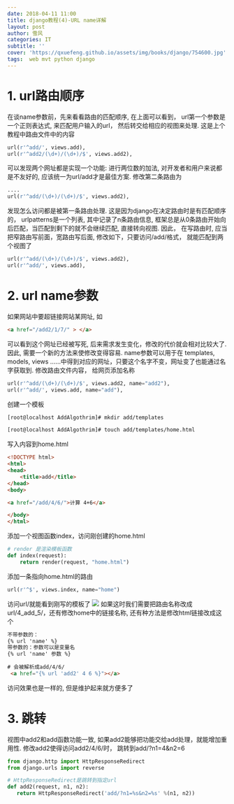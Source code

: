 ```yaml
---
date: 2018-04-11 11:00
title: django教程(4)-URL name详解
layout: post
author: 雪风
categories: IT
subtitle: ''
cover: 'https://qxuefeng.github.io/assets/img/books/django/754600.jpg'
tags:  web mvt python django
---
```


# 1. url路由顺序
在谈name参数前，先来看看路由的匹配顺序, 在上面可以看到， url第一个参数是一个正则表达式, 来匹配用户输入的url， 然后转交给相应的视图来处理.  这是上个教程中路由文件中的内容
```python
url(r'^add/', views.add),
url(r'^add2/(\d+)/(\d+)/$', views.add2),
```
可以发现两个网址都是实现一个功能: 进行两位数的加法, 对开发者和用户来说都是不友好的, 应该统一为url/add才是最佳方案. 修改第二条路由为
```python
....
url(r'^add/(\d+)/(\d+)/$', views.add2),
```
发现怎么访问都是被第一条路由处理. 这是因为django在决定路由时是有匹配顺序的， urlpatterns是一个列表, 其中记录了n条路由信息, 框架总是从0条路由开始向后匹配，当匹配到剩下的就不会继续匹配, 直接转向视图. 因此， 在写路由时, 应当把窄路由写前面，宽路由写后面, 修改如下，只要访问/add/格式， 就能匹配到两个视图了
```python
url(r'^add/(\d+)/(\d+)/$', views.add2),
url(r'^add/', views.add),
```
# 2. url name参数
如果网站中要超链接网站某网址, 如
```html
<a href="/add2/1/7/" > </a>
```
可以看到这个网址已经被写死, 后来需求发生变化，修改的代价就会相对比较大了.　因此, 需要一个新的方法来使修改变得容易. 
name参数可以用于在 templates, models, views ……中得到对应的网址，只要这个名字不变，网址变了也能通过名字获取到. 修改路由文件内容， 给网页添加名称
```python
url(r'^add/(\d+)/(\d+)/$', views.add2, name="add2"),
url(r'^add/', views.add, name="add"),
```
创建一个模板
```bash
[root@localhost AddAlgothrim]# mkdir add/templates

[root@localhost AddAlgothrim]# touch add/templates/home.html

```
写入内容到home.html
```html
<!DOCTYPE html>
<html>
<head>
    <title>add</title>
</head>
<body>

<a href="/add/4/6/">计算 4+6</a>

</body>
</html>
```
添加一个视图函数index，访问刚创建的home.html
```python
# render 是渲染模板函数
def index(request):
    return render(request, "home.html")
```
添加一条指向home.html的路由
```python
url(r'^$', views.index, name="home")
```
访问url/就能看到刚写的模板了
![]({{site.url}}/assets/img/books/django/20180411120035.png)
如果这时我们需要把路由名称改成url/4_add_5/，还有修改home中的链接名称, 还有种方法是修改html链接改成这个
```html
不带参数的：
{% url 'name' %}
带参数的：参数可以是变量名
{% url 'name' 参数 %}
 
# 会被解析成add/4/6/
 <a href="{% url 'add2' 4 6 %}"></a>
```
访问效果也是一样的, 但是维护起来就方便多了

# 3. 跳转
视图中add2和add函数功能一致, 如果add2能够把功能交给add处理，就能增加重用性. 修改add2使得访问add2/4/6/时， 跳转到add/?n1=4&n2=6
```python
from django.http import HttpResponseRedirect
from django.urls import reverse

# HttpResponseRedirect是跳转到指定url
def add2(request, n1, n2):
   return HttpResponseRedirect('add/?n1=%s&n2=%s' %(n1, n2))
```
